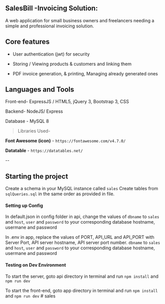 ## **SalesBill -Invoicing Solution:**

A web application for small business owners and freelancers needing a simple and professional invoicing solution.
## Core features

- User authentication (jwt) for security

- Storing / Viewing products & customers and linking them

- PDF invoice generation, & printing, Managing already generated ones

## Languages and Tools

Front-end- ExpressJS / HTML5, jQuery 3, Bootstrap 3, CSS

Backend- NodeJS/ Express

Database - MySQL 8

> Libraries Used-

**Font Awesome (icon)** - `https://fontawesome.com/v4.7.0/`

**Datatable** - `https://datatables.net/`

--

## Starting the project
Create a schema in your MySQL instance called `sales`
Create tables from `sqlQueries.sql` in the same order as provided in file.

#### Setting up Config
In default.json in config folder in api, change the values of `dbname` to `sales` and `host`, `user` and `password` to your corresponding database hostname, usermane and password

In .env in app, replace the values of PORT, API_URL and API_PORT with Server Port, API server hostname, API server port number. 
`dbname` to `sales` and `host`, `user` and `password` to your corresponding database hostname, usermane and password

#### Testing on Dev Environment
To start the server, goto api directory in terminal and run `npm install` and `npm run dev`

To start the front-end, goto app directory in terminal and run `npm install` and `npm run dev`
#   s a l e s  
 
